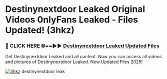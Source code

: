 # Destinynextdoor Leaked Original Videos 0nlyFans Leaked - Files Updated! (3hkz)

<h3>🔴 CLICK HERE 🌐==►► <a href="https://tinyurl.com/4seja8ks" rel="nofollow">Destinynextdoor Leaked Updated Files</a></h3>

Get Destinynextdoor Leaked and all content. Now you can access all videos and pictures of Destinynextdoor Leaked. New Updated Files 2025!

[![3hkz](https://i.imgur.com/EWjZXRe.gif)](https://tinyurl.com/4seja8ks)
destinynextdoor leak